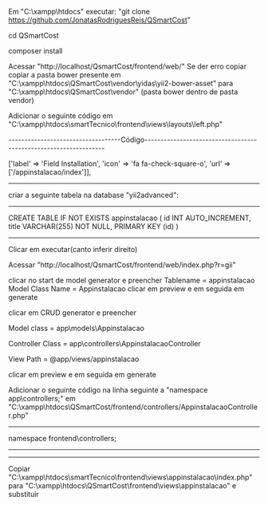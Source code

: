 Em "C:\xampp\htdocs" executar: "git clone https://github.com/JonatasRodriguesReis/QSmartCost"

cd QSmartCost

composer install

Acessar "http://localhost/QsmartCost/frontend/web/"
Se der erro copiar copiar a pasta bower presente em "C:\xampp\htdocs\QSmartCost\vendor\yidas\yii2-bower-asset" para "C:\xampp\htdocs\QSmartCost\vendor"
(pasta bower dentro de pasta vendor)

Adicionar o seguinte código em "C:\xampp\htdocs\smartTecnico\frontend\views\layouts\left.php"

-----------------------------------Código-----------------------------------------------------------------

['label' => 'Field Installation', 'icon' => 'fa fa-check-square-o', 'url' => ['/appinstalacao/index']],

----------------------------------------------------------------------------------------------------------

criar a seguinte tabela na database "yii2advanced":

----------------------------------------------------------------------------------------------------------

CREATE TABLE IF NOT EXISTS appinstalacao (
    id INT AUTO_INCREMENT,
    title VARCHAR(255) NOT NULL,
    PRIMARY KEY (id)
)

----------------------------------------------------------------------------------------------------------

Clicar em executar(canto inferir direito)

Acessar "http://localhost/QsmartCost/frontend/web/index.php?r=gii"

clicar no start de model generator e preencher
Tablename = appinstalacao
Model Class Name = Appinstalacao
clicar em preview e em seguida em generate

clicar em CRUD generator e preencher

Model class = app\models\Appinstalacao

Controller Class = app\controllers\AppinstalacaoController

View Path = @app/views/appinstalacao

clicar em preview e em seguida em generate

Adicionar o seguinte código na linha seguinte a "namespace app\controllers;" em "C:\xampp\htdocs\QSmartCost/frontend/controllers/AppinstalacaoController.php"

------------------------------------------------------------------------------------------------------------

namespace frontend\controllers;

------------------------------------------------------------------------------------------------------------


****************************************************************************************************************************************
Copiar "C:\xampp\htdocs\smartTecnico\frontend\views\appinstalacao\index.php" para "C:\xampp\htdocs\QSmartCost\frontend\views\appinstalacao" e substituir



